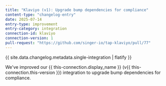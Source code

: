 ```yaml
---
title: "Klaviyo (v1): Upgrade bump dependencies for compliance"
content-type: "changelog-entry"
date: 2025-07-14
entry-type: improvement
entry-category: integration
connection-id: klaviyo
connection-version: 1
pull-request: "https://github.com/singer-io/tap-klaviyo/pull/77"
---
```

{{ site.data.changelog.metadata.single-integration | flatify }}

We've improved our {{ this-connection.display_name }} (v{{ this-connection.this-version }}) integration to upgrade bump dependencies for compliance.